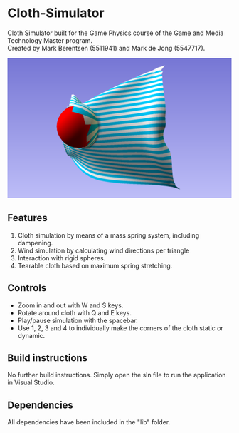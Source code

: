# Cloth-Simulator
Cloth Simulator built for the Game Physics course of the Game and Media Technology Master program.  
Created by Mark Berentsen (5511941) and Mark de Jong (5547717).

![preview](preview.png)

## Features
1. Cloth simulation by means of a mass spring system, including dampening.
2. Wind simulation by calculating wind directions per triangle
3. Interaction with rigid spheres.
4. Tearable cloth based on maximum spring stretching.

## Controls
- Zoom in and out with W and S keys.
- Rotate around cloth with Q and E keys.
- Play/pause simulation with the spacebar.
- Use 1, 2, 3 and 4 to individually make the corners of the cloth static or dynamic.

## Build instructions
No further build instructions. 
Simply open the sln file to run the application in Visual Studio.

## Dependencies
All dependencies have been included in the "lib" folder.
